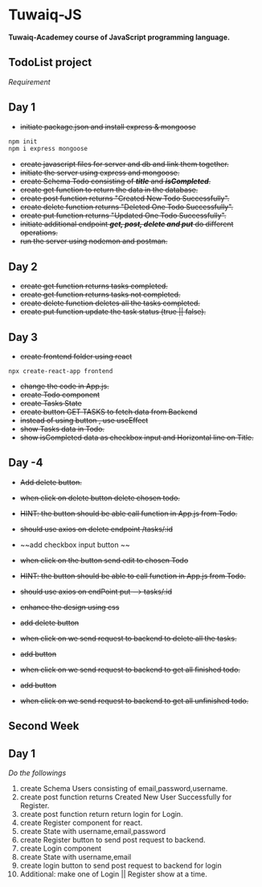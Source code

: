 # Tuwaiq-JS

**Tuwaiq-Academey course of JavaScript programming language.**

## TodoList project

*Requirement*

## Day 1
- ~~initiate package.json and install express & mongoose~~
```bash
npm init
npm i express mongoose
```
- ~~create javascript files for server and db and link them together.~~
- ~~initiate the server using express and mongoose.~~
- ~~create Schema Todo consisting of ***title*** and ***isCompleted***.~~
- ~~create get function to return the data in the database.~~
- ~~create post function returns "Created New Todo Successfully".~~
- ~~create delete function returns "Deleted One Todo Successfully".~~
- ~~create put function returns "Updated One Todo Successfully".~~
- ~~initiate additional endpoint ***get, post, delete and put*** do different operations.~~
- ~~run the server using nodemon and postman.~~

## Day 2

- ~~create get function returns tasks completed.~~
- ~~create get function returns tasks not completed.~~
- ~~create delete function deletes all the tasks completed.~~
- ~~create put function update the task status (true || false).~~

## Day 3

- ~~create frontend folder using react~~
```shell
npx create-react-app frontend
```
- ~~change the code in App.js.~~
- ~~create Todo component~~
- ~~create Tasks State~~
- ~~create button GET TASKS to fetch data from Backend~~
- ~~instead of using button , use useEffect~~
- ~~show Tasks data in Todo.~~
- ~~show isCompleted data as checkbox input and Horizontal line on Title.~~


## Day -4

- ~~Add delete button.~~
- ~~when click on delete button delete chosen todo.~~
- ~~HINT: the button should be able call function in App.js from Todo.~~
- ~~should use axios on delete endpoint /tasks/:id~~
- ~~add checkbox input button ~~
- ~~when click on the button send edit to chosen Todo~~
- ~~HINT: the button should be able to call function in App.js from Todo.~~
- ~~should use axios on endPoint put --> tasks/:id~~

- ~~enhance the design using css~~
- ~~add delete button <delete all>~~
- ~~when click on <delete all> we send request to backend to delete all the tasks.~~
- ~~add button <get finished>~~
- ~~when click on <get finished> we send request to backend to get all finished todo.~~
- ~~add <get pending> button~~
- ~~when click on <get pending> we send request to backend to get all unfinished todo.~~


## Second Week

## Day 1

*Do the followings*

1. create Schema Users consisting of email,password,username.
1. create post function returns Created New User Successfully for Register.
1. create post function return return login for Login.
1. create Register component for react.
1. create State with username,email,password
1. create Register button to send post request to backend.
1. create Login component
1. create State with username,email
1. create login button to send post request to backend for login
1. Additional: make one of Login || Register show at a time.